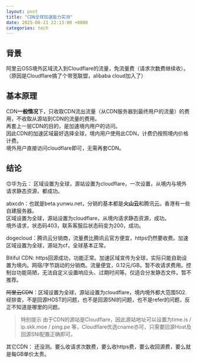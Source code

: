 ```yaml
---
layout: post
title: "CDN全球加速能力实测"
date: 2025-06-21 22:13:00 +0800
categories: tech
---
```


## 背景  
阿里云OSS境外区域流入到Cloudflare的流量，免流量费（请求次数费继续收）。  
（原因是Cloudflare搞了个带宽联盟，alibaba cloud加入了）  

## 基本原理  
CDN**一般情况**下，只收取CDN流出流量（从CDN服务器到最终用户的流量）的费用，不收取从源站到CDN的流量的费用。  
再套上一层CDN的目的，是加速境内用户的访问。  
因此CDN的加速区域最好选择全球，境内用户使用此CDN，计费仍按照境内价格计费。  
境外用户直接访问cloudflare即可，无需再套CDN。  

## 结论  

😊华为云： 区域设置为全球，源站设置为cloudflare，一次设置，从境内与境外请求静态资源，都成功。  

abxcdn：也就是beta.yunwu.net，分销的基本都是**火山云**和腾讯云。香港有一些自建服务器。  
区域设置为全球，源站设置为cloudflare，从境内请求静态资源，成功。  
境外请求，状态码403，联系客服后状态码变为200，成功。  

dogecloud：腾讯云分销商，流量费比腾讯云官方便宜，https仍然要收费。加速区域设置为全球，源站为cf，全球基本正常。  

Bitiful CDN: https回源成功，功能正常。加速区域宣传为全球，实际只能自助设置为境内。网宿/字节跳动的分销商。流量便宜，0.12元/GB。暂不收请求费用。控制台功能简陋，无法自定义设置响应头、过期时间等。仅适合分发静态文件。暂不推荐。  

~~阿里云CDN~~：区域设置为全球，源站设置为cloudflare，境内境外都大范围502.  
经排查，不是回源HOST的问题，也不是回源SNI的问题，也不是refer的问题，反正不知道是哪里的问题。  

> 特别提示 由于CDN的源站是Cloudflare，因此源站地址可以设置为time.is / ip.skk.moe / ping.pe 等，Cloudflare优选cname亦可，只需要回源Host及回源SNI配置正确即可。  


其它CDN： 还没测。要么收请求次数费，要么收https费，要么收回源费，要么就是每GB单价太贵。  